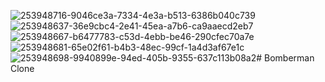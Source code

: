 ![253948716-9046ce3a-7334-4e3a-b513-6386b040c739](https://github.com/ErcanKarahan/Bomberman-Clone/assets/59913025/f0627feb-488e-4f67-b689-9fbaa8d5ca1f)
![253948637-36e9cbc4-2e41-45ea-a7b6-ca9aaecd2eb7](https://github.com/ErcanKarahan/Bomberman-Clone/assets/59913025/6545f9d5-4d03-46ab-9f17-ea788b8be635)
![253948667-b6477783-c53d-4ebb-be46-290cfec70a7e](https://github.com/ErcanKarahan/Bomberman-Clone/assets/59913025/92ac89f9-c09c-4085-be0e-159bf3cf32ff)
![253948681-65e02f61-b4b3-48ec-99cf-1a4d3af67e1c](https://github.com/ErcanKarahan/Bomberman-Clone/assets/59913025/14be19d4-1d11-42e9-9e50-23e53cbedf80)
![253948698-9940899e-94ed-405b-9355-637c113b08a2](https://github.com/ErcanKarahan/Bomberman-Clone/assets/59913025/320ec9ed-fa5d-4868-8bc4-246f447b264f)# Bomberman Clone
 
